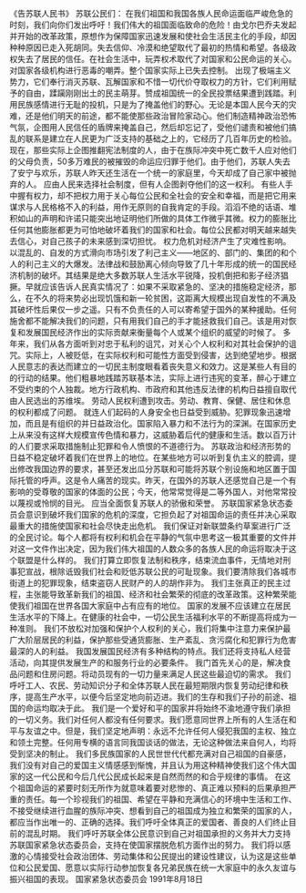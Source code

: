 《告苏联人民书》
苏联公民们： 
在我们祖国和我国各族人民命运面临严峻危急的时刻，我们向你们发出呼吁！我们伟大的祖国面临致命的危险！由戈尔巴乔夫发起并开始的改革政策，原想作为保障国家迅速发展和使社会生活民主化的手段，却因种种原因已走入死胡同。失去信仰、冷漠和绝望取代了最初的热情和希望。各级政权失去了居民的信任。在社会生活中，玩弄权术取代了对国家和公民命运的关心。对国家各级机构进行恶毒的嘲弄。整个国家实际上已失去控制。 
出现了极端主义势力，它们奉行消灭苏联、瓦解国家和不惜一切代价夺取权力的方针，它们利用赋予的自由，蹂躏刚刚出土的民主萌芽。赞成祖国统一的全民投票结果遭到践踏。利用民族感情进行无耻的投机，只是为了掩盖他们的野心。无论是本国人民今天的灾难，还是他们明天的前途，都不能使那些政治冒险家动心。他们制造精神政治恐怖气氛，企图用人民信任的盾牌来掩盖自己，然后却忘记了，受他们谴责和被他们搞乱的联系是建立在人民更为广泛支持的基础之上的，它经历了几百年历史的检验。现在，那些实际上企图推翻宪法制度的人，由于在族际冲突中死亡数千人应对他们的父母负责，50多万难民的被摧毁的命运应归罪于他们。由于他们，苏联人失去了安宁与欢乐，苏联人昨天还生活在一个统一的家庭里，今天却成了自己家中被抛弃的人。 
应由人民来选择社会制度，但有人企图剥夺他们的这一权利。
有些人手中握有权力，却不把权力用于关心每位公民和全社会的安全和幸福，而是把它用来谋求与人民格格不入的利益，用作无原则的自我肯定的手段。滔滔不绝的话语、堆积如山的声明和许诺只能突出地证明他们所做的具体工作微乎其微。权力的膨胀比任何其他膨胀都更为可怕地破坏着我们的国家和社会。每位公民都对明天越来越失去信心，对自己孩子的未来感到深切担忧。 
权力危机对经济产生了灾难性影响。以混乱的、自发的方式滑向市场引发了利己主义——地区的、部门的、集团的和个人的利己主义的大爆发。法律战和鼓励离心倾向导致了几十年形成的统一的国民经济机制的破坏。其结果是绝大多数苏联人生活水平锐降，投机倒把和影子经济猖撅。早就应该告诉人民真实情况了：如果不采取紧急的、坚决的措施稳定经济，那么，在不久的将来势必出现饥饿和新一轮贫困，这距离大规模出现自发性的不满及其破坏性后果仅一步之遥。只有不负责任的人可以寄希望于国外的某种援助。任何施舍都不能解决我们的问题，只有用我们自己的手才能拯救我们自己。该是用对恢复和发展国民经济作出的实际贡献来衡量每个人或某个组织的威望的时候了。 
多年来，我们从各方面听到对忠于私利的诅咒，对关心个人权利和对其社会保护的诅咒。实际上，人被贬低，在实际权利和可能性方面受到侵害，达到绝望地步。根据人民意志的表达而建立的一切民主制度眼看着丧失意义和效力。这是某些人有目的的行动的结果。他们粗暴地践踏苏联基本法，实际上进行违宪的变革，醉心于建立不受约束的个人独裁。地方行政机构、市政府和其他违反法律的机构日益擅自取代由人民选出的苏维埃。 
劳动人民权利遭到攻击。劳动、教育、保健、居住和休息的权利都成了问题。 就连人们起码的人身安全也日益受到威胁。犯罪现象迅速增加，而且是有组织的并日益政治化。国家陷入暴力和不法行为的深渊。在国家历史上从来没有这样大规模宣传色情和暴力，这威胁着后代的健康和生活。数以百万计的人们要求采取措施制止犯罪和令人愤恨的不道德行为。 
苏联政治和经济形势的日益不稳定破坏着我们在世界上的地位。在某些地方可以听到复仇主义的腔调，提出修改我国边界的要求，甚至还发出瓜分苏联和可能将苏联个别设施和地区置于国际托管的呼声。这是令人痛苦的现实。昨天，在国外的苏联人还感觉自己是一个有影响的受尊敬的国家的体面的公民；今天，他常常觉得是二等外国人，对他常常投以蔑视或怜悯的目光。 应当全面恢复苏联人的骄傲和荣誉。 
苏联国家紧急状态委员会意识到破坏我们国家的危机的深度，它担负起了对祖国命运的责任并决心采取最重大的措施使国家和社会尽快走出危机。 我们保证对新联盟条约草案进行广泛的全民讨论。每个人都将有权利和机会在平静的气氛中思考这一极其重要的文件并对这一文件作出决定，因为我们伟大祖国的人数众多的各族人民的命运将取决于这个联盟是什么样的。 
我们打算立即恢复法制和秩序，结束流血事件，无情地对刑事犯宣战，根除诋毁我们社会和贬低苏联公民的可耻现象。我们要清除我们各城市街道上的犯罪现象，结束盗窃人民财产的人的胡作非为。 
我们主张真正的民主过程，主张能导致革新我们的祖国、经济和社会繁荣的彻底的改革政策。这种繁荣能使我们祖国在世界各国大家庭中占有应有的地位。 
国家的发展不应该建立在居民生活水平的下降上。在健康的社会中，一切公民生活福利水平的不断提高将成为一种准则。 
我们不放松对加强和保护个人权利的关心，我们将集中注意力来保护最广大阶层居民的利益，保护那些受通货膨胀、生产紊乱、贪污腐化和犯罪行为危害最深的人的利益。 
我国发展国民经济有多种结构的特点。我们还将支持私人经营活动，向其提供发展生产的和服务行业的必要条件。 
我门首先关心的是，解决食品问题和住房问题。将动员现有的一切力量来满足人民这些最迫切的需求。 
我们呼吁工人、农民、劳动知识分子和全体苏联人民在最短期限内恢复劳动纪律和秩序，提高生产水平，以便今后坚定地向前迈进。我们的生存和我们子孙的前途、祖国的命运均取决于此。 
我们是一个爱好和平的国家并将始终不渝地遵守我们承担的一切义务。我们对任何人都没有任何要求。我们愿意同世界上所有的人生活在和平与友谊之中。但是，我们坚定地声明：永远不允许任何人侵犯我国的主权、独立和领土完整。任何用专横的语言同我国谈话的做法，无论这种做法来自何人，均将受到坚决的制止。 
我们多民族国家的人民世世代代都充满对自己祖国的自豪感，我们没有对自己的爱国主义情感感到惭愧，并且认为用这种精神使我们这个伟大国家的这一代公民和今后几代公民成长起来是自然而然的和合乎规律的事情。 
在这个祖国命运的紧要时刻无所作为就意味着要对悲惨的、真正难以预料的后果承担严重的责任。每一个珍视我们的祖国、希望在平静和充满信心的环境中生活和工作、不接受继续进行血腥的族际冲突、想看到自己的祖国成为独立和繁荣的国家的人，都应当作出唯一的、正确的选择。我们呼吁全体真正的爱国者、善良的人们终止目前的混乱时期。 
我们呼吁苏联全体公民意识到自己对祖国承担的义务并大力支持苏联国家紧急状态委员会，支持在使国家摆脱危机方面作出的努力。 
我们将以感激的心情接受社会政治团体、劳动集体和公民提出的建设性建议，认为这是这些单位和公民爱国、愿意以实际行动参加恢复各兄弟民族在统一大家庭中的永久友谊与振兴祖国的表现。 
国家紧急状态委员会 1991年8月18日
